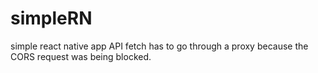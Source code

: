 # simpleRN
simple react native app
API fetch has to go through a proxy because the CORS request was being blocked.
